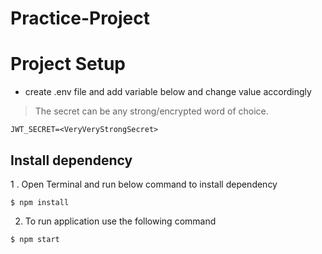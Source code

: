 # Practice-Project
# Project Setup
- create .env file and add variable below and change value accordingly
> The secret can be any strong/encrypted word of choice.
```
JWT_SECRET=<VeryVeryStrongSecret>
```

## Install dependency
1 . Open Terminal and run below command to install dependency
```
$ npm install
```
2. To run application use the following command

```
$ npm start
```



